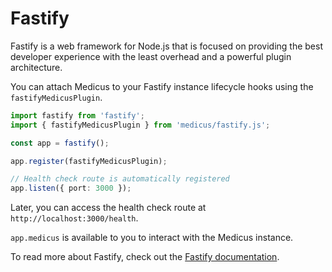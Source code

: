 # Fastify <Badge type="warning" text="Third-Party"  />

Fastify is a web framework for Node.js that is focused on providing the best developer experience with the least overhead and a powerful plugin architecture.

You can attach Medicus to your Fastify instance lifecycle hooks using the `fastifyMedicusPlugin`.

```ts
import fastify from 'fastify';
import { fastifyMedicusPlugin } from 'medicus/fastify.js';

const app = fastify();

app.register(fastifyMedicusPlugin);

// Health check route is automatically registered
app.listen({ port: 3000 });
```

Later, you can access the health check route at `http://localhost:3000/health`.

`app.medicus` is available to you to interact with the Medicus instance.

To read more about Fastify, check out the [Fastify documentation](https://www.fastify.io/).
